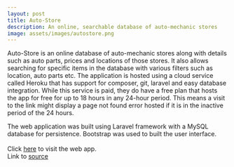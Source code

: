 ```yaml
---
layout: post
title: Auto-Store
description: An online, searchable database of auto-mechanic stores
image: assets/images/autostore.png
---
```


Auto-Store is an online database of auto-mechanic stores along with details such as auto parts, prices and locations of those stores. 
It also allows searching for specific items in the database with various filters such as location, auto parts etc. 
The application is hosted using a cloud service called Heroku that has support for composer, git, laravel and easy database 
integration. While this service is paid, they do have a free plan that hosts the app for free for up to 18 hours in 
any 24-hour period. This means a visit to the link might display a page not found error hosted if it is in the inactive 
period of the 24 hours.
 
The web application was built using Laravel framework with a MySQL database for persistence. Bootstrap was used to built the user
interface.<br/>
<br/>Click [here](serene-garden-69267.herokuapp.com/) to visit the web app. 
<br/>Link to [source](https://github.com/Korogba/inventory)

